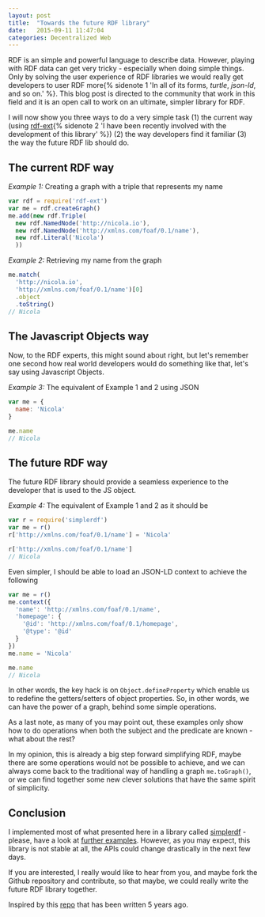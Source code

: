 ```yaml
---
layout: post
title:  "Towards the future RDF library"
date:   2015-09-11 11:47:04
categories: Decentralized Web
---
```


RDF is an simple and powerful language to describe data. However, playing with RDF data can get very tricky - especially when doing simple things. Only by solving the user experience of RDF libraries we would really get developers to user RDF more{% sidenote 1 'In all of its forms, _turtle_, _json-ld_, and so on.' %}. This blog post is directed to the community that work in this field and it is an open call to work on an ultimate, simpler library for RDF.

I will now show you three ways to do a very simple task (1) the current way (using [rdf-ext](http://github.com/rdf-ext/rdf-ext){% sidenote 2 'I have been recently involved with the development of this library' %}) (2) the way developers find it familiar (3) the way the future RDF lib should do.

## The current RDF way

_Example 1:_ Creating a graph with a triple that represents my name

```javascript
var rdf = require('rdf-ext')
var me = rdf.createGraph()
me.add(new rdf.Triple(
  new rdf.NamedNode('http://nicola.io'),
  new rdf.NamedNode('http://xmlns.com/foaf/0.1/name'),
  new rdf.Literal('Nicola')
  ))
```

_Example 2:_ Retrieving my name from the graph

```javascript
me.match(
  'http://nicola.io',
  'http://xmlns.com/foaf/0.1/name')[0]
  .object
  .toString()
// Nicola
```

## The Javascript Objects way

Now, to the RDF experts, this might sound about right, but let's remember one second how real world developers would do something like that, let's say using Javascript Objects.

_Example 3:_ The equivalent of Example 1 and 2 using JSON

```javascript
var me = {
  name: 'Nicola'
}

me.name
// Nicola
```

## The future RDF way

The future RDF library should provide a seamless experience to the developer that is used to the JS object.

_Example 4:_ The equivalent of Example 1 and 2 as it should be

```javascript
var r = require('simplerdf')
var me = r()
r['http://xmlns.com/foaf/0.1/name'] = 'Nicola'

r['http://xmlns.com/foaf/0.1/name']
// Nicola
```

Even simpler, I should be able to load an JSON-LD context to achieve the following

```javascript
var me = r()
me.context({
  'name': 'http://xmlns.com/foaf/0.1/name',
  'homepage': {
    '@id': 'http://xmlns.com/foaf/0.1/homepage',
    '@type': '@id'
  }
})
me.name = 'Nicola'

me.name
// Nicola
```

In other words, the key hack is on `Object.defineProperty` which enable us to redefine the getters/setters of object properties. So, in other words, we can have the power of a graph, behind some simple operations.

As a last note, as many of you may point out, these examples only show how to do operations when both the subject and the predicate are known - what about the rest?

In my opinion, this is already a big step forward simplifying RDF, maybe there are some operations would not be possible to achieve, and we can always come back to the traditional way of handling a graph `me.toGraph()`, or we can find together some new clever solutions that have the same spirit of simplicity.

## Conclusion

I implemented most of what presented here in a library called [simplerdf](http://github.com/nicola/simplerdf) - please, have a look at [further examples](https://github.com/nicola/simplerdf/tree/master/examples). However, as you may expect, this library is not stable at all, the APIs could change drastically in the next few days.

If you are interested, I really would like to hear from you, and maybe fork the Github repository and contribute, so that maybe, we could really write the future RDF library together.

Inspired by this [repo](https://github.com/webr3/js3) that has been written 5 years ago.
